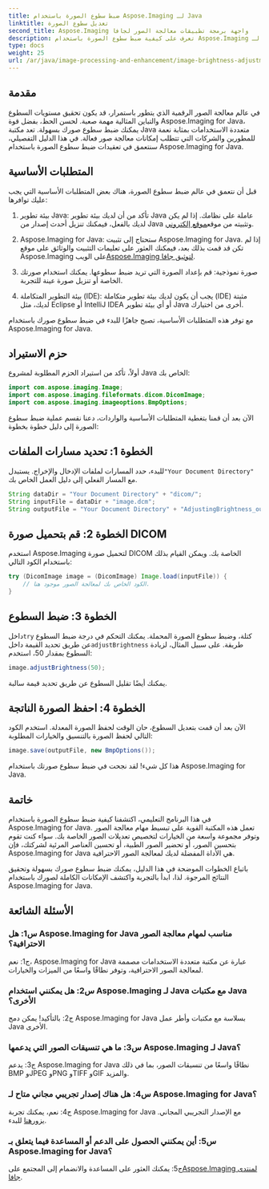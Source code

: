 ```yaml
---
title: ضبط سطوع الصورة باستخدام Aspose.Imaging لـ Java
linktitle: تعديل سطوع الصورة
second_title: Aspose.Imaging واجهة برمجة تطبيقات معالجة الصور لجافا
description: تعرف على كيفية ضبط سطوع الصورة باستخدام Aspose.Imaging لـ Java. قم بتحسين صورك دون عناء باستخدام هذا الدليل الشامل.
type: docs
weight: 25
url: /ar/java/image-processing-and-enhancement/image-brightness-adjustment/
---
```

## مقدمة

في عالم معالجة الصور الرقمية الذي يتطور باستمرار، قد يكون تحقيق مستويات السطوع والتباين المثالية مهمة صعبة. لحسن الحظ، بفضل قوة Aspose.Imaging for Java، يمكنك ضبط سطوع صورك بسهولة. تعد مكتبة Java متعددة الاستخدامات بمثابة نعمة للمطورين والشركات التي تتطلب إمكانات معالجة صور فعالة. في هذا الدليل التفصيلي، سنتعمق في تعقيدات ضبط سطوع الصورة باستخدام Aspose.Imaging for Java.

## المتطلبات الأساسية

قبل أن نتعمق في عالم ضبط سطوع الصورة، هناك بعض المتطلبات الأساسية التي يجب عليك توافرها:

1.  بيئة تطوير Java: تأكد من أن لديك بيئة تطوير Java عاملة على نظامك. إذا لم يكن لديك بالفعل، فيمكنك تنزيل أحدث إصدار من Java وتثبيته من موقع[موقع إلكتروني](https://www.oracle.com/java/technologies/javase-downloads).

2. Aspose.Imaging for Java: ستحتاج إلى تثبيت Aspose.Imaging for Java. إذا لم تكن قد قمت بذلك بعد، فيمكنك العثور على تعليمات التثبيت والوثائق على موقع Aspose.Imaging على الويب[Aspose.Imaging لتوثيق جافا](https://reference.aspose.com/imaging/java/).

3. صورة نموذجية: قم بإعداد الصورة التي تريد ضبط سطوعها. يمكنك استخدام صورتك الخاصة أو تنزيل صورة عينة للتجربة.

4. بيئة التطوير المتكاملة (IDE): يجب أن يكون لديك بيئة تطوير متكاملة (IDE) مثبتة لديك، مثل Eclipse أو IntelliJ IDEA أو أي بيئة تطوير Java أخرى من اختيارك.

مع توفر هذه المتطلبات الأساسية، تصبح جاهزًا للبدء في ضبط سطوع صورك باستخدام Aspose.Imaging for Java.

## حزم الاستيراد

أولاً، تأكد من استيراد الحزم المطلوبة لمشروع Java الخاص بك:

```java
import com.aspose.imaging.Image;
import com.aspose.imaging.fileformats.dicom.DicomImage;
import com.aspose.imaging.imageoptions.BmpOptions;
```

الآن بعد أن قمنا بتغطية المتطلبات الأساسية والواردات، دعنا نقسم عملية ضبط سطوع الصورة إلى دليل خطوة بخطوة:

## الخطوة 1: تحديد مسارات الملفات

للبدء، حدد المسارات لملفات الإدخال والإخراج. يستبدل`"Your Document Directory"` مع المسار الفعلي إلى دليل العمل الخاص بك.

```java
String dataDir = "Your Document Directory" + "dicom/";
String inputFile = dataDir + "image.dcm";
String outputFile = "Your Document Directory" + "AdjustingBrightness_out.bmp";
```

## الخطوة 2: قم بتحميل صورة DICOM

استخدم Aspose.Imaging لتحميل صورة DICOM الخاصة بك. ويمكن القيام بذلك باستخدام الكود التالي:

```java
try (DicomImage image = (DicomImage) Image.load(inputFile)) {
    // الكود الخاص بك لمعالجة الصور موجود هنا.
}
```

## الخطوة 3: ضبط السطوع

 داخل`try` كتلة، وضبط سطوع الصورة المحملة. يمكنك التحكم في درجة ضبط السطوع عن طريق تحديد القيمة داخل`adjustBrightness` طريقة. على سبيل المثال، لزيادة السطوع بمقدار 50، استخدم:

```java
image.adjustBrightness(50);
```

يمكنك أيضًا تقليل السطوع عن طريق تحديد قيمة سالبة.

## الخطوة 4: احفظ الصورة الناتجة

الآن بعد أن قمت بتعديل السطوع، حان الوقت لحفظ الصورة المعدلة. استخدم الكود التالي لحفظ الصورة بالتنسيق والخيارات المطلوبة:

```java
image.save(outputFile, new BmpOptions());
```

هذا كل شيء! لقد نجحت في ضبط سطوع صورتك باستخدام Aspose.Imaging for Java.

## خاتمة

في هذا البرنامج التعليمي، اكتشفنا كيفية ضبط سطوع الصورة باستخدام Aspose.Imaging for Java. تعمل هذه المكتبة القوية على تبسيط مهام معالجة الصور وتوفر مجموعة واسعة من الخيارات لتخصيص تعديلات الصور الخاصة بك. سواء كنت تقوم بتحسين الصور، أو تحضير الصور الطبية، أو تحسين العناصر المرئية لشركتك، فإن Aspose.Imaging for Java هي الأداة المفضلة لديك لمعالجة الصور الاحترافية.

باتباع الخطوات الموضحة في هذا الدليل، يمكنك ضبط سطوع صورك بسهولة وتحقيق النتائج المرجوة. لذا، ابدأ بالتجربة واكتشف الإمكانات الكاملة لصورك باستخدام Aspose.Imaging for Java.

## الأسئلة الشائعة

### س1: هل Aspose.Imaging for Java مناسب لمهام معالجة الصور الاحترافية؟

ج1: نعم، Aspose.Imaging for Java عبارة عن مكتبة متعددة الاستخدامات مصممة لمعالجة الصور الاحترافية، وتوفر نطاقًا واسعًا من الميزات والخيارات.

### س2: هل يمكنني استخدام Aspose.Imaging لـ Java مع مكتبات Java الأخرى؟

ج2: بالتأكيد! يمكن دمج Aspose.Imaging for Java بسلاسة مع مكتبات وأطر عمل Java الأخرى.

### س3: ما هي تنسيقات الصور التي يدعمها Aspose.Imaging لـ Java؟

ج3: يدعم Aspose.Imaging for Java نطاقًا واسعًا من تنسيقات الصور، بما في ذلك BMP وJPEG وPNG وTIFF وGIF والمزيد.

### س4: هل هناك إصدار تجريبي مجاني متاح لـ Aspose.Imaging for Java؟

 ج4: نعم، يمكنك تجربة Aspose.Imaging for Java مع الإصدار التجريبي المجاني. يزور[هنا](https://releases.aspose.com/) للبدء.

### س5: أين يمكنني الحصول على الدعم أو المساعدة فيما يتعلق بـ Aspose.Imaging for Java؟

 ج5: يمكنك العثور على المساعدة والانضمام إلى المجتمع على[Aspose.Imaging لمنتدى جافا](https://forum.aspose.com/).